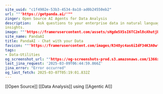 ```yaml
---
site_uuid: "c1f4902e-53b3-4534-8a18-ad0b24550eb2"
url: ""'https://getpanda.ai/'""
zinger: Open Source AI Agents for Data Analysis
description:   Ask questions to your enterprise data in natural language. Get real time data
insights.
image: ""'https://framerusercontent.com/assets/sHgde5XSsI6TC2ml8cAhutjDRB0.png'""
site_name: PandaAI
title: PandaAI - Chat with your Data
favicon: ""'https://framerusercontent.com/images/R348yc4as6iIdF34K3A0wfAa9Y.png'""
tags:
- Data-Utilities
og_screenshot_url: ""https://og-screenshots-prod.s3.amazonaws.com/1366x768/80/false/ba7a0f941d05b93774de21b8fb035d34839c5ebec8e5c61d1684fe3a4428f4bf.jpeg""
last_jina_request: '2025-03-09T06:44:59.866Z'
jina_error: "Error occurred"
og_last_fetch: 2025-03-07T05:19:01.832Z
---
```

[[Open Source]] [[Data Analysis]] using [[Agentic AI]]


